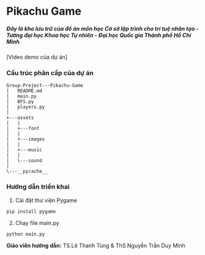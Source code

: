 # Pikachu Game
##### Đây là kho lưu trữ của đồ án môn học Cơ sở lập trình cho trí tuệ nhân tạo - Tường đại học Khoa học Tự nhiên - Đại học Quốc gia Thành phố Hồ Chí Minh
[Video demo của dự án]

### Cấu trúc phân cấp của dự án
```
Group-Project---Pikachu-Game
|   README.md
|   main.py
|   BFS.py
|   players.py
|
+---assets
|   |
|   +---font
|   |
|   +---images
|   |
|   +---music
|   |
|   \---sound
|
\---__pycache__
```

### Hướng dẫn triển khai
1. Cài đặt thư viện Pygame
```
pip install pygame

```

2. Chạy file main.py
```
python main.py

```

**Giáo viên hướng dẫn:** TS.Lê Thanh Tùng & ThS Nguyễn Trần Duy Minh

